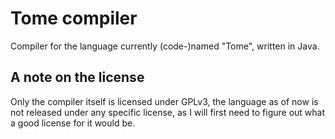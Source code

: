 # Tome compiler
Compiler for the language currently (code-)named "Tome", written in Java.

## A note on the license
Only the compiler itself is licensed under GPLv3, the language as of now is not released under any specific license, as I will first need to figure out what a good license for it would be.
